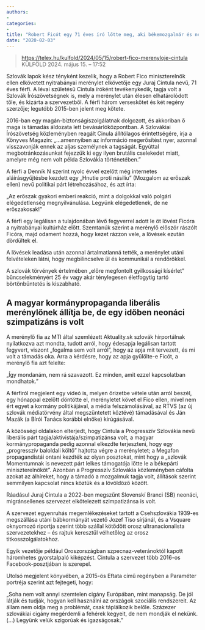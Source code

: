 ```yaml
---
authors:
- 
categories:
- 
title: "Robert Ficót egy 71 éves író lőtte meg, aki békemozgalmár és neonáci aktivista is volt már"
date: "2020-02-03"
---
```


> https://telex.hu/kulfold/2024/05/15/robert-fico-merenyloje-cintula
> KÜLFÖLD 2024. május 15. – 17:52

Szlovák lapok kész tényként kezelik, hogy a Robert Fico miniszterelnök ellen elkövetett nyitrabányai merénylet elkövetője egy Juraj Cintula nevű, 71 éves férfi. A lévai születésű Cintula íróként tevékenykedik, tagja volt a Szlovák Írószövetségnek is, mely a merénylet után élesen elhatárolódott tőle, és kizárta a szervezetből. A férfi három verseskötet és két regény szerzője; legutóbb 2015-ben jelent meg kötete.

2016-ban egy magán-biztonságiszolgálatnak dolgozott, és akkoriban ő maga is támadás áldozata lett bevásárlóközpontban. A Szlovákiai Írószövetség közleményben reagált Cinula állítólagos érintettségére, írja a Könyves Magazin: „…amennyiben az információ megerősítést nyer, azonnal visszavonják ennek az aljas személynek a tagságát. Egyúttal megbotránkozásunkat fejezzük ki egy ilyen brutális cselekedet miatt, amelyre még nem volt példa Szlovákia történetében.”


A férfi a Denník N szerint nyolc évvel ezelőtt még internetes aláírásgyűjtésbe kezdett egy „Hnutie proti násiliu” (Mozgalom az erőszak ellen) nevű politikai párt létrehozásához, és azt írta:

„Az erőszak gyakori emberi reakció, mint a dolgokkal való polgári elégedetlenség megnyilvánulása. Legyünk elégedetlenek, de ne erőszakosak!”

A férfi egy legálisan a tulajdonában lévő fegyverrel adott le öt lövést Ficóra a nyitrabányai kultúrház előtt. Szemtanúk szerint a merénylő először rászólt Ficóra, majd odament hozzá, hogy kezet rázzon vele, a lövések ezután dördültek el.

A lövések leadása után azonnal ártalmatlanná tették, a merénylet utáni felvételeken látni, hogy megbilincselve ül és kommunikál a rendőrökkel.

A szlovák törvények értelmében „előre megfontolt gyilkossági kísérlet” bűncselekményért 25 év vagy akár ténylegesen életfogytig tartó börtönbüntetés is kiszabható.

## A magyar kormánypropaganda liberális merénylőnek állítja be, de egy időben neonáci szimpatizáns is volt

A merénylő fia az MTI által szemlézett Aktuality.sk szlovák hírportálnak nyilatkozva azt mondta, tudott arról, hogy édesapja legálisan tartott fegyvert, viszont „fogalma sem volt arról”, hogy az apja mit tervezett, és mi volt a támadás oka. Arra a kérdésre, hogy az apja gyűlölte-e Ficót, a merénylő fia azt felelte:

„Így mondanám, nem rá szavazott. Ez minden, amit ezzel kapcsolatban mondhatok.”



A férfiról megjelent egy videó is, melyen őrizetbe vétele után arról beszél, egy hónappal ezelőtt döntötte el, merényletet követ el Fico ellen, mivel nem ért egyet a kormány politikájával, a média felszámolásával, az RTVS (az új szlovák médiatörvény által megszüntetett köztévé) támadásával és Ján Mazák (a Bírói Tanács korábbi elnöke) kirúgásával.

A közösségi oldalakon elterjedt, hogy Cintula a Progresszív Szlovákia nevű liberális párt tagja/aktivistája/szimpatizánsa volt, a magyar kormánypropaganda pedig azonnal elkezdte terjeszteni, hogy egy „progresszív baloldali költő” hajtotta végre a merényletet; a Megafon propagandistái ontani kezdték az olyan posztokat, mint hogy a „szlovák Momentumnak is nevezett párt lelkes támogatója lőtte le a békepárti miniszterelnököt”. Azonban a Progresszív Szlovákia közleményben cáfolta azokat az álhíreket, hogy a támadó a mozgalmuk tagja volt, állítások szerint semmilyen kapcsolat nincs köztük és a lövöldöző között.

Ráadásul Juraj Cintula a 2022-ben megszűnt Slovenskí Branci (SB) neonáci, migránsellenes szervezet elkötelezett szimpatizánsa is volt.

A szervezet egyenruhás megemlékezéseket tartott a Csehszlovákia 1939-es megszállása utáni bábkormányát vezető Jozef Tiso sírjánál, és a Vsquare oknyomozó riportja szerint több szállal kötődött orosz ultranacionalista szervezetekhez – és rajtuk keresztül vélhetőleg az orosz titkosszolgálatokhoz.

Egyik vezetője például Oroszországban szpecnaz-veteránoktól kapott háromhetes gyorstalpaló kiképzést. Cintula a szervezet több 2016-os Facebook-posztjában is szerepel.

Utolsó megjelent könyvében, a 2015-ös Eftata című regényben a Paraméter portréja szerint azt fejtegeti, hogy:

„Soha nem volt annyi szemtelen cigány Európában, mint manapság. De jól látják és tudják, hogyan kell használni az országok szociális rendszereit. Az állam nem oldja meg a problémát, csak táplálkozik belőle. Százezer szlovákiai cigány megérdemli a fehérek kegyeit, de nem mondják el nekünk. (…) Legyünk velük szigorúak és igazságosak.”
